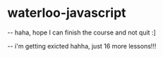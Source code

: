 # waterloo-javascript

-- haha, hope I can finish the course and not quit :]

-- i'm getting exicted hahha, just 16 more lessons!!!
